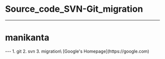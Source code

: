 # Source_code_SVN-Git_migration
---
<h1>manikanta</h1>
---
1. git
2. svn
3. migration\
[Google's Homepage](https://google.com)
